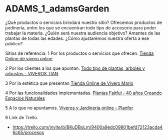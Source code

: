 # ADAMS_1_adamsGarden
¿Qué productos o servicios brindará nuestro sitio?  Ofrecemos productos de jardinería, entre los que se encuentran todo tipo de accesorio para poder trabajar la materia.
¿Quién será nuestra audiencia objetivo? Amantes de las plantas de todas las edades.
¿Cómo ajustaremos nuestra oferta a ese público? 


Sitios de referencia:
1 Por los productos o servicios que ofrecen.
[Tienda Online de vivero online](https://www.vivero-online.com/)

2 Por los clientes a los que apuntan.
[Todo tipo de plantas, arboles y arbustos - VIVEROS TIAN](https://viverostian.com/)

3 Por la estética que presentan
[Tienda Online de Vivero Mario](https://tienda.viveromario.com.ar/?utm_source=search&utm_medium=cpc&utm_campaign=ao_brand&gclid=CjwKCAjw7vuUBhBUEiwAEdu2pIuGywVfagpEzlCxh0H_HQvj9Yik50aZHvB3C6TkBmGVDgBUdOM11hoCraEQAvD_BwE)

4 Por las funcionalidades implementadas.
[Plantas Faitful - 40 años Creando Espacios Naturales
](https://plantasfaitful.com.ar/)

5 A lo que no apuntamos.
[Viveros y Jardinería online - Planfor](https://www.planfor.es/)

6 Link de Trello. 
- https://trello.com/invite/b/BKuDBoLm/9400a9edc09801befd72123acda46c65/procesos
